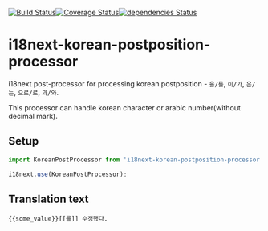 [![Build Status](https://travis-ci.org/Perlmint/i18next-korean-postposition-processor.svg?branch=master)](https://travis-ci.org/Perlmint/i18next-korean-postposition-processor)[![Coverage Status](https://coveralls.io/repos/github/Perlmint/i18next-korean-postposition-processor/badge.svg?branch=master)](https://coveralls.io/github/Perlmint/i18next-korean-postposition-processor?branch=master)[![dependencies Status](https://david-dm.org/perlmint/i18next-korean-postposition-processor/status.svg)](https://david-dm.org/perlmint/i18next-korean-postposition-processor)
# i18next-korean-postposition-processor

i18next post-processor for processing korean postposition - `을/를`, `이/가`, `은/는`, `으로/로`, `과/와`.

This processor can handle korean character or arabic number(without decimal mark).

## Setup

```javascript
import KoreanPostProcessor from 'i18next-korean-postposition-processor';

i18next.use(KoreanPostProcessor);
```

## Translation text
```
{{some_value}}[[를]] 수정했다.
```